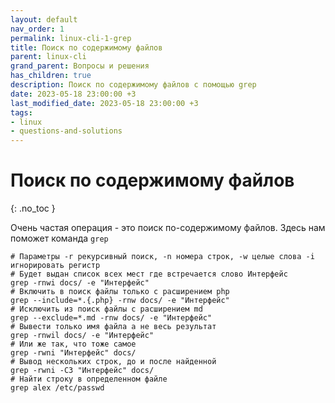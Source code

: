 ```yaml
---
layout: default
nav_order: 1
permalink: linux-cli-1-grep
title: Поиск по содержимому файлов
parent: linux-cli
grand_parent: Вопросы и решения
has_children: true
description: Поиск по содержимому файлов c помощью grep
date: 2023-05-18 23:00:00 +3
last_modified_date: 2023-05-18 23:00:00 +3
tags:
- linux
- questions-and-solutions
---
```


# Поиск по содержимому файлов
{: .no_toc }

Очень частая операция - это поиск по-содержимому файлов.
Здесь нам поможет команда `grep`

```shell
# Параметры -r рекурсивный поиск, -n номера строк, -w целые слова -i игнорировать регистр
# Будет выдан список всех мест где встречается слово Интерфейс
grep -rnwi docs/ -e "Интерфейс"
# Включить в поиск файлы только с расширением php
grep --include=*.{.php} -rnw docs/ -e "Интерфейс"
# Исключить из поиск файлы с расширением md
grep --exclude=*.md -rnw docs/ -e "Интерфейс"
# Вывести только имя файла а не весь результат
grep -rnwil docs/ -e "Интерфейс"
# Или же так, что тоже самое
grep -rwni "Интерфейс" docs/
# Вывод нескольких строк, до и после найденной
grep -rwni -C3 "Интерфейс" docs/
# Найти строку в определенном файле
grep alex /etc/passwd
```